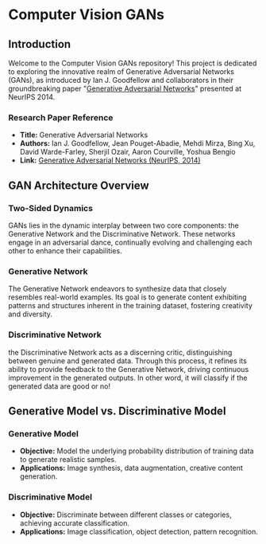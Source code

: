 # Computer Vision GANs

## Introduction

Welcome to the Computer Vision GANs repository! This project is dedicated to exploring the innovative realm of Generative Adversarial Networks (GANs), as introduced by Ian J. Goodfellow and collaborators in their groundbreaking paper "[Generative Adversarial Networks](https://proceedings.neurips.cc/paper_files/paper/2014/hash/5ca3e9b122f61f8f06494c97b1afccf3-Abstract.html)" presented at NeurIPS 2014.

### Research Paper Reference

- **Title:** Generative Adversarial Networks
- **Authors:** Ian J. Goodfellow, Jean Pouget-Abadie, Mehdi Mirza, Bing Xu, David Warde-Farley, Sherjil Ozair, Aaron Courville, Yoshua Bengio
- **Link:** [Generative Adversarial Networks (NeurIPS, 2014)](https://proceedings.neurips.cc/paper_files/paper/2014/hash/5ca3e9b122f61f8f06494c97b1afccf3-Abstract.html)

## GAN Architecture Overview

### Two-Sided Dynamics

GANs lies in the dynamic interplay between two core components: the Generative Network and the Discriminative Network. These networks engage in an adversarial dance, continually evolving and challenging each other to enhance their capabilities.

### Generative Network

The Generative Network endeavors to synthesize data that closely resembles real-world examples. Its goal is to generate content exhibiting patterns and structures inherent in the training dataset, fostering creativity and diversity.

### Discriminative Network

the Discriminative Network acts as a discerning critic, distinguishing between genuine and generated data. Through this process, it refines its ability to provide feedback to the Generative Network, driving continuous improvement in the generated outputs. In other word, it will classify if the generated data are good or no!

## Generative Model vs. Discriminative Model

### Generative Model

- **Objective:** Model the underlying probability distribution of training data to generate realistic samples.
- **Applications:** Image synthesis, data augmentation, creative content generation.

### Discriminative Model

- **Objective:** Discriminate between different classes or categories, achieving accurate classification.
- **Applications:** Image classification, object detection, pattern recognition.


